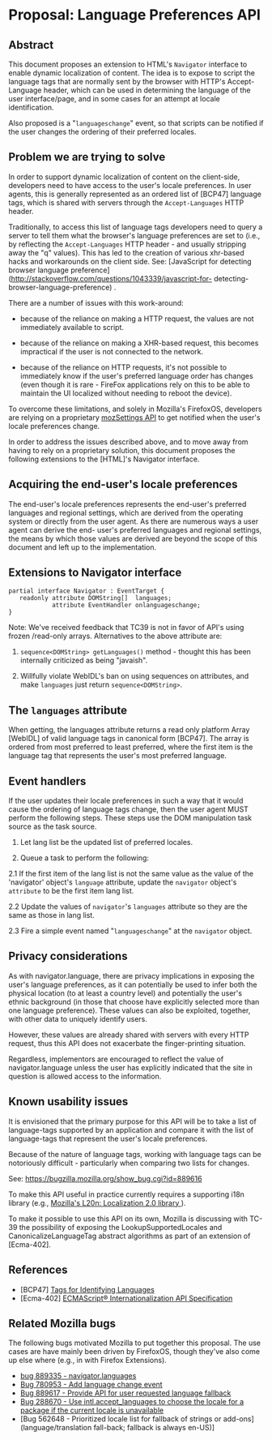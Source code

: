 # Proposal: Language Preferences API

## Abstract

This document proposes an extension to HTML's `Navigator` interface to enable
dynamic localization of content. The idea is to expose to script the language 
tags that are normally sent by the browser with HTTP's Accept-Language header, 
which can be used in determining the language of the user interface/page, 
and in some cases for an attempt at locale identification. 

Also proposed is a "`languageschange`" event, so that scripts can be notified if
the user changes the ordering of their preferred locales.

## Problem we are trying to solve

In order to support dynamic localization of content on the client-side,
developers need to have access to the user's locale  preferences. In user
agents, this is generally represented as an ordered list  of [BCP47] language
tags, which is shared with servers through the `Accept-Languages` HTTP header.

Traditionally, to access this list of language tags developers need to query a
server to tell them what the browser's language preferences are set to (i.e., by
reflecting the `Accept-Languages` HTTP header - and usually stripping away the
"q" values).  This has led to the creation of various xhr-based hacks and
workarounds on the client side. See: [JavaScript for detecting browser language
preference](http://stackoverflow.com/questions/1043339/javascript-for-
detecting-browser-language-preference) .

There are a number of issues with this work-around:

 * because of the reliance on making a HTTP request, the values are not
immediately available to script.

 * because of the reliance on making a XHR-based request, this becomes
impractical if the user is not connected to the network.

 * because of the reliance on HTTP requests, it's not possible to immediately
know if the user's preferred language order has changes (even though it is
rare - FireFox applications rely on this to be able to maintain the UI localized
without needing to reboot the device).

To overcome these limitations, and solely in Mozilla's FirefoxOS, developers are
relying on a  proprietary 
[mozSettings API](https://developer.mozilla.org/en-US/docs/Web/API/window.navigator.mozSettings) 
to get notified when the user's locale preferences change.

In order to address the issues described above, and to move away from having to
rely on a proprietary solution, this document proposes the following extensions
to the [HTML]'s Navigator interface.

## Acquiring the end-user's locale preferences

The end-user's locale preferences represents the end-user's preferred languages
and regional settings, which are derived from the operating system or directly
from the user agent. As there are numerous ways a user agent can derive the end-
user's preferred languages and regional settings, the means by which those
values are derived are beyond the scope of this document and left up to the
implementation.
 
## Extensions to Navigator interface

```WebIDL
partial interface Navigator : EventTarget {
   readonly attribute DOMString[]  languages;
            attribute EventHandler onlanguageschange; 
}
```

Note: We've received feedback that TC39 is not in favor of API's using frozen
/read-only arrays. Alternatives to the above attribute are:

 1. `sequence<DOMString> getLanguages()` method - thought this has been
    internally criticized as being "javaish". 

 2.  Willfully violate WebIDL's ban on using sequences on attributes, and make
     `languages` just return `sequence<DOMString>`. 

## The `languages` attribute

When getting, the languages attribute returns a read only platform Array
[WebIDL] of valid language tags in canonical form [BCP47]. The array is ordered
from most preferred to least preferred, where the first item is the language tag
that represents the user's most preferred language.

## Event handlers

If the user updates their locale preferences in such a way that it would cause
the ordering of language tags change, then the user agent MUST perform the
following steps. These steps use the DOM manipulation task source as the task
source. 

1. Let lang list be the updated list of preferred locales.

2. Queue a task to perform the following:

2.1 If the first item of the lang list is not the same value as the value of
the 'navigator' object's `language` attribute, update the `navigator` object's `
attribute` to be the first item lang list.

2.2 Update the values of `navigator`'s `languages` attribute so they are the
same as those in lang list.

2.3 Fire a simple event named "`languageschange`" at the `navigator` object.

## Privacy considerations

As with navigator.language, there are privacy implications in exposing the
user's language preferences, as it can potentially be used to infer both the
physical location (to at least a country level) and potentially the user's
ethnic background (in those that choose have explicitly selected more than one
language preference). These values can also be exploited, together, with other
data to uniquely identify users.

However, these values are already shared with servers with every HTTP request,
thus this API does not exacerbate the finger-printing situation.

Regardless, implementors are encouraged to reflect the value of
navigator.language unless the user has explicitly indicated that the site in
question is allowed access to the information.

## Known usability issues

It is envisioned that the primary purpose for this API will be to take a list of
language-tags supported by an application and compare it with the list of
language-tags that represent the user's locale preferences.

Because of the nature of language tags, working with language tags can be
notoriously difficult - particularly when comparing two lists for changes.

See: https://bugzilla.mozilla.org/show_bug.cgi?id=889616

To make this API useful in practice currently requires a supporting i18n library
(e.g., [Mozilla's L20n: Localization 2.0 library ](https://github.com/l20n/l20n.js)). 

To make it possible to use this API on its own, Mozilla is discussing with TC-39
the possibility of exposing the LookupSupportedLocales and
CanonicalizeLanguageTag abstract algorithms as part of an extension of
[Ecma-402].

## References

* [BCP47] [Tags for Identifying Languages](http://tools.ietf.org/html/bcp47)
* [Ecma-402] [ECMAScript® Internationalization API Specification ](http://www.ecma-international.org/ecma-402/1.0/ECMA-402.pdf)

## Related Mozilla bugs

The following bugs motivated Mozilla to put together this proposal. The use
cases are have mainly been driven by FirefoxOS, though they've also come up
else where (e.g., in with Firefox Extensions).

* [bug 889335 - navigator.languages](https://bugzilla.mozilla.org/show_bug.cgi?id=889335)
* [Bug 780953 - Add language change event](https://bugzilla.mozilla.org/show_bug.cgi?id=780953)
* [Bug 889617 - Provide API for user requested language fallback](https://bugzilla.mozilla.org/show_bug.cgi?id=889617)
* [Bug 288670 - Use intl.accept_languages to choose the locale for a package if the current locale is unavailable](https://bugzilla.mozilla.org/show_bug.cgi?id=288670) 
* [Bug 562648 - Prioritized locale list for fallback of strings or add-ons](language/translation fall-back; fallback is always en-US)]
